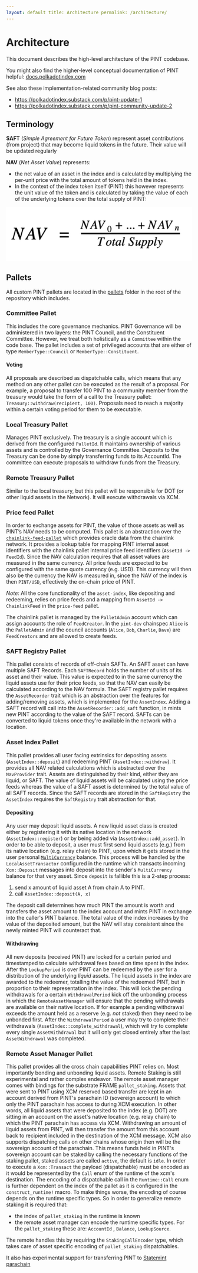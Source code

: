 ```yaml
---
layout: default title: Architecture permalink: /architecture/
---
```


# Architecture

This document describes the high-level architecture of the PINT codebase.

You might also find the higher-level conceptual documentation of PINT
helpful: [docs.polkadotindex.com](https://docs.polkadotindex.com/)

See also these implementation-related community blog posts:

* https://polkadotindex.substack.com/p/pint-update-1
* https://polkadotindex.substack.com/p/pint-community-update-2

## Terminology

__SAFT__ (_Simple Agreement for Future Token_) represent asset contributions (from project) that may become liquid
tokens in the future. Their value will be updated regularly

__NAV__ (_Net Asset Value_) represents:

* the net value of an asset in the index and is calculated by multiplying the per-unit price with the total amount of
  tokens held in the index.
* In the context of the index token itself (PINT) this however represents the unit value of the token and is calculated
  by taking the value of each of the underlying tokens over the total supply of PINT:

<div style="text-align:center"><img src="../../assets/img/nav-formula.png"  alt="NAV formula"/></div>

## Pallets

All custom PINT pallets are located in the [pallets](../pallets) folder in the root of the repository which includes.

### Committee Pallet

This includes the core governance mechanics. PINT Governance will be administered in two layers: the PINT Council, and
the Constituent Committee. However, we treat both holistically as a `Committee` within the code base. The pallet
includes a set of privileged accounts that are either of type `MemberType::Council` or `MemberType::Constituent`.

#### Voting

All proposals are described as dispatchable calls, which means that any method on any other pallet can be executed as
the result of a proposal. For example, a proposal to transfer 100 PINT to a community member from the treasury would
take the form of a call to the Treasury pallet: `Treasury::withdraw(recipient, 100)`. Proposals need to reach a majority
within a certain voting period for them to be executable.

### Local Treasury Pallet

Manages PINT exclusively. The treasury is a single account which is derived from the configured `PalletId`. It maintains
ownership of various assets and is controlled by the Governance Committee. Deposits to the Treasury can be done by
simply transferring funds to its AccountId. The committee can execute proposals to withdraw funds from the Treasury.

### Remote Treasury Pallet

Similar to the local treasury, but this pallet will be responsible for DOT (or other liquid assets in the Network). It
will execute withdrawals via XCM.

### Price feed Pallet

In order to exchange assets for PINT, the value of those assets as well as PINT’s NAV needs to be computed. This pallet
is an abstraction over the [`chainlink-feed-pallet`](https://github.com/smartcontractkit/chainlink-polkadot) which
provides oracle data from the chainlink network. It provides a lookup table for mapping PINT internal asset identifiers
with the chainlink pallet internal price feed identifiers (`AssetId -> FeedId`). Since the NAV calculation requires that
all asset values are measured in the same currency. All price feeds are expected to be configured with the same quote
currency (e.g. USD). This currency will then also be the currency the NAV is measured in, since the NAV of the index is
then `PINT/USD`, effectively the on-chain price of PINT.

*Note:* All the core functionality of the `asset-index`, like depositing and redeeming, relies on price feeds and a
mapping from `AssetId -> ChainlinkFeed` in the `price-feed` pallet.

The chainlink pallet is managed by the `PalletAdmin` account which can assign accounts the role of `FeedCreator`. In
the `pint-dev` chainspec `Alice` is the `PalletAdmin` and the council accounts (`Alice`, `Bob`, `Charlie`, `Dave`)
are `FeedCreators` and are allowed to create feeds.

### SAFT Registry Pallet

This pallet consists of records of off-chain SAFTs. An SAFT asset can have multiple SAFT Records. Each `SAFTRecord`
holds the number of units of its asset and their value. This value is expected to in the same currency the liquid assets
use for their price feeds, so that the NAV can easily be calculated according to the NAV formula. The SAFT registry
pallet requires the `AssetRecorder` trait which is an abstraction over the features for adding/removing assets, which is
implemented for the `AssetIndex`. Adding a SAFT record will call into the `AssetRecorder::add_saft` function, in mints
new PINT according to the value of the SAFT record. SAFTs can be converted to liquid tokens once they're available in
the network with a location.

### Asset Index Pallet

This pallet provides all user facing extrinsics for depositing assets (`AssetIndex::deposit`) and redeeming
PINT (`AssetIndex::withdraw`). It provides all NAV related calculations which is abstracted over the `NavProvider`
trait. Assets are distinguished by their kind, either they are liquid, or SAFT. The value of liquid assets will be
calculated using the price feeds whereas the value of a SAFT asset is determined by the total value of all SAFT records.
Since the SAFT records are stored in the `SaftRegistry` the `AssetIndex` requires the `SaftRegistry` trait abstraction
for that.

#### Depositing

Any user may deposit liquid assets. A new liquid asset class is created either by registering it with its native
location in the network  (`AssetIndex::register`) or by being added via  (`AssetIndex::add_asset`). In order to be able
to deposit, a user must first send liquid assets (e.g.) from its native location (e.g. relay chain) to PINT, upon which
it gets stored in the user
personal [`MultiCurrency`](https://github.com/open-web3-stack/open-runtime-module-library/tree/master/currencies)
balance. This process will be handled by the `LocalAssetTransactor` configured in the runtime which transacts
incoming `Xcm::Deposit` messages into deposit into the sender's `MultiCurrency` balance for that very asset.
Since `deposit` is fallible this is a 2-step process:

1. send x amount of liquid asset A from chain A to PINT.
2. call  `AssetIndex::deposit(A, x)`

The deposit call determines how much PINT the amount is worth and transfers the asset amount to the index account and
mints PINT in exchange into the caller's PINT balance. The total value of the index increases by the value of the
deposited amount, but the NAV will stay consistent since the newly minted PINT will counteract that.

#### Withdrawing

All new deposits (received PINT) are locked for a certain period and timestamped to calculate withdrawal fees based on
time spent in the index. After the `LockupPeriod` is over PINT can be redeemed by the user for a distribution of the
underlying _liquid_ assets. The liquid assets in the index are awarded to the redeemer, totalling the value of the
redeemed PINT, but in proportion to their representation in the index. This will lock the pending withdrawals for a
certain `WithdrawalPeriod` kick off the unbonding process in which the `RemoteAssetManager` will ensure that the pending
withdrawals are available on their native location. If for example a pending withdrawal exceeds the amount held as a
reserve (e.g. _not_ staked) then they need to be unbonded first. After the `WithdrawalPeriod` a user may try to complete
their withdrawals (`AssetIndex::complete_withdrawal`), which will try to complete every single `AssetWithdrawal` but it
will only get closed entirely after the last `AssetWithdrawal` was completed.

### Remote Asset Manager Pallet

This pallet provides all the cross chain capabilities PINT relies on. Most importantly bonding and unbonding liquid
assets. Remote Staking is still experimental and rather complex endeavor. The remote asset manager comes with bindings
for the substrate FRAME `pallet_staking`. Assets that were sent to PINT using XCM reserved based transfer are kept in an
account derived from PINT's parachain ID (sovereign account) to which only the PINT parachain has access to during XCM
execution. In other words, all liquid assets that were deposited to the index (e.g. DOT) are sitting in an account on
the asset's native location (e.g. relay chain) to which the PINT parachain has access via XCM. Withdrawing an amount of
liquid assets from PINT, will then transfer the amount from this account back to recipient included in the destination
of the XCM message. XCM also supports dispatching calls on other chains whose origin then will be the sovereign account
of the parachain. This means funds held in PINT's sovereign account can be staked by calling the necessary functions of
the staking pallet, staked assets are called `active`, the default is `idle`. In order to execute a `Xcm::Transact` the
payload (dispatchable) must be encoded as it would be represented by the `Call` enum of the runtime of the xcm's
destination. The encoding of a dispatchable call in the `Runtime::Call` enum is further dependent on the index of the
pallet as it is configured in the `construct_runtime!` macro. To make things worse, the encoding of course depends on
the runtime specific types. So in order to generalize remote staking it is required that:

* the index of `pallet_staking` in the runtime is known
* the remote asset manager can encode the runtime specific types. For the `pallet_staking` these are: `AccountId`
  , `Balance`, `LookupSource`.

The remote handles this by requiring the `StakingCallEncoder` type, which takes care of asset specific encoding
of `pallet_staking` dispatchables.

It also has experimental support for transferring PINT
to [Statemint parachain](https://medium.com/polkadot-network/statemint-generic-assets-chain-proposing-a-common-good-parachain-to-polkadot-governance-d318071b238)